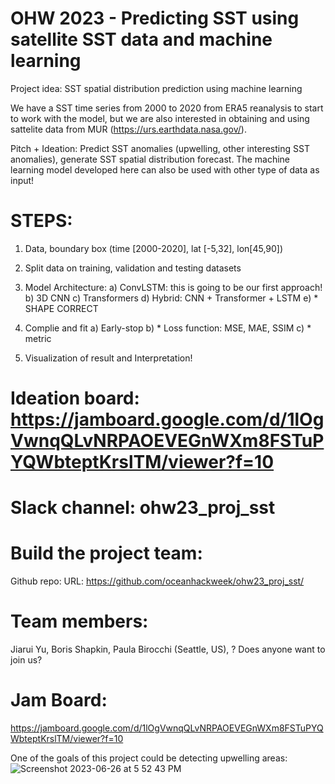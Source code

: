 # OHW 2023 - Predicting SST using satellite SST data and machine learning

Project idea: SST spatial distribution prediction using machine learning

We have a SST time series from 2000 to 2020 from ERA5 reanalysis to start to work with the model, but we are also interested in obtaining and using sattelite data from MUR (https://urs.earthdata.nasa.gov/).

Pitch + Ideation: Predict SST anomalies (upwelling, other interesting SST anomalies), generate SST spatial distribution forecast. The machine learning model developed here can also be used with other type of data as input! 


# STEPS:


1) Data, boundary box (time [2000-2020], lat [-5,32], lon[45,90])
2) Split data on training, validation and testing datasets
3) Model Architecture: 
a) ConvLSTM: this is going to be our first approach!
b) 3D CNN
c) Transformers
d) Hybrid: CNN + Transformer + LSTM
e) * SHAPE CORRECT

4) Complie and fit
a) Early-stop
b) * Loss function: MSE, MAE, SSIM
c) * metric

5) Visualization of result and Interpretation! 


# Ideation board: https://jamboard.google.com/d/1lOgVwnqQLvNRPAOEVEGnWXm8FSTuPYQWbteptKrslTM/viewer?f=10
# Slack channel: ohw23_proj_sst

# Build the project team:
Github repo: URL: https://github.com/oceanhackweek/ohw23_proj_sst/

# Team members:
Jiarui Yu, Boris Shapkin, Paula Birocchi (Seattle, US), ? Does anyone want to join us?
# Jam Board:
https://jamboard.google.com/d/1lOgVwnqQLvNRPAOEVEGnWXm8FSTuPYQWbteptKrslTM/viewer?f=10

One of the goals of this project could be detecting upwelling areas:
![Screenshot 2023-06-26 at 5 52 43 PM](https://github.com/oceanhackweek/ohw23_proj_sst/assets/25447814/662fbb25-601c-4e2f-b733-da9d7051d7a6)



